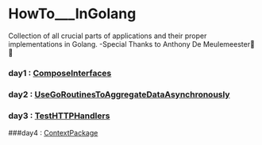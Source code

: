 # HowTo___InGolang
Collection of all crucial parts of applications and their proper implementations in Golang. 
-Special Thanks to Anthony De Meulemeester🙏😇

### day1 : [ComposeInterfaces](https://github.com/hellosumitg/HowTo___InGolang/tree/main/ComposeInterfaces)

### day2 : [UseGoRoutinesToAggregateDataAsynchronously](https://github.com/hellosumitg/HowTo___InGolang/tree/main/UseGoRoutinesToAggregateDataAsynchronously)

### day3 : [TestHTTPHandlers](https://github.com/hellosumitg/HowTo___InGolang/tree/main/TestHTTPHandlers)

###day4 : [ContextPackage](https://github.com/hellosumitg/HowTo___InGolang/tree/main/ContextPackage)
